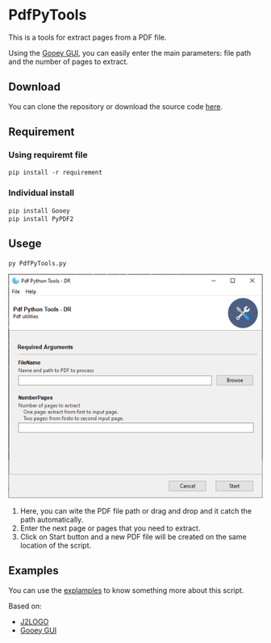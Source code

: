 # PdfPyTools

This is a tools for extract pages from a PDF file.

Using the [Gooey GUI](https://github.com/chriskiehl/Gooey), you can easily enter the main parameters: file path and the number of pages to extract.

## Download

You can clone the repository or download the source code [here](https://github.com/danielrinconr/PdfPyTools/archive/master.zip).

## Requirement

### Using requiremt file

```shell
pip install -r requirement
```

### Individual install

```shell
pip install Gooey
pip install PyPDF2
```

## Usege

```python
py PdfPyTools.py 
```

![Screenshot GUI](https://raw.githubusercontent.com/danielrinconr/PdfPyTools/master/imgs/GooeyGUI.png)

1. Here, you can wite the PDF file path or drag and drop and it catch the path automatically.
1. Enter the next page or pages that you need to extract.
1. Click on Start button and a new PDF file will be created on the same location of the script.

## Examples

You can use the [explamples](https://github.com/danielrinconr/PdfPyTools/tree/master/Examp) to know something more about this script.

Based on:

- [J2LOGO](https://j2logo.com/python/como-dividir-un-pdf-en-python-en-varias-paginas-con-pypdf2/)
- [Gooey GUI](https://codeburst.io/how-to-use-the-easiest-gui-of-your-life-in-python-d3762270a2a0)
